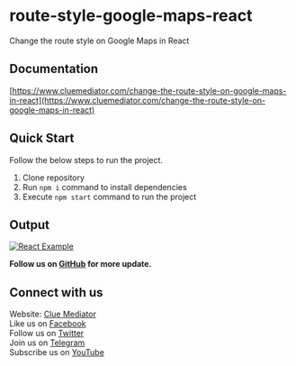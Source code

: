 # route-style-google-maps-react

Change the route style on Google Maps in React

## Documentation

[https://www.cluemediator.com/change-the-route-style-on-google-maps-in-react](https://www.cluemediator.com/change-the-route-style-on-google-maps-in-react)

## Quick Start

Follow the below steps to run the project.

1. Clone repository
2. Run `npm i` command to install dependencies
3. Execute `npm start` command to run the project

## Output

[![React Example](https://www.cluemediator.com/wp-content/uploads/2023/04/output-change-the-route-style-on-google-maps-in-react-clue-mediator.png)](https://www.cluemediator.com/change-the-route-style-on-google-maps-in-react)

**Follow us on [GitHub](https://github.com/cluemediator) for more update.**

## Connect with us

Website: [Clue Mediator](https://www.cluemediator.com)  
Like us on [Facebook](https://www.facebook.com/thecluemediator)  
Follow us on [Twitter](https://twitter.com/cluemediator)  
Join us on [Telegram](https://t.me/cluemediator)  
Subscribe us on [YouTube](https://www.youtube.com/ClueMediator)